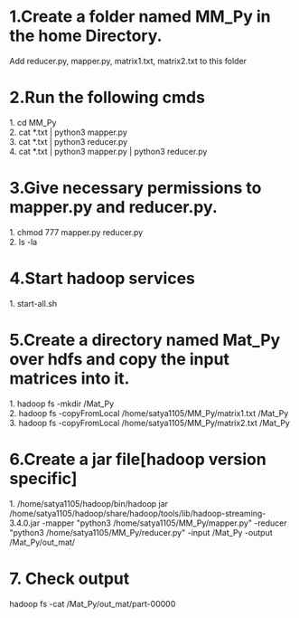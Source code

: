 <h1>1.Create a folder named MM_Py in the home Directory.</h1>
<p>Add reducer.py, mapper.py, matrix1.txt, matrix2.txt to this folder</p>
<h1>2.Run the following cmds</h1>
<p>1.  cd MM_Py<br>
   2.  cat *.txt | python3 mapper.py  <br>
   3.  cat *.txt | python3 reducer.py <br>
   4.  cat *.txt | python3 mapper.py | python3 reducer.py <br></p>
<h1>3.Give necessary permissions to mapper.py and reducer.py.</h1>
<p>1. chmod 777 mapper.py reducer.py <br>
   2. ls -la </p>
<h1>4.Start hadoop services </h1>
<p>1. start-all.sh</p>
<h1>5.Create a directory named Mat_Py over hdfs and copy the input matrices into it.</h1>
<p> 1. hadoop fs -mkdir /Mat_Py<br>
    2. hadoop fs -copyFromLocal /home/satya1105/MM_Py/matrix1.txt /Mat_Py<br>
    3. hadoop fs -copyFromLocal /home/satya1105/MM_Py/matrix2.txt /Mat_Py</p>
<h1>6.Create a jar file[hadoop version specific]</h1>
<p>1. /home/satya1105/hadoop/bin/hadoop jar /home/satya1105/hadoop/share/hadoop/tools/lib/hadoop-streaming-3.4.0.jar     -mapper "python3 /home/satya1105/MM_Py/mapper.py"     -reducer "python3 /home/satya1105/MM_Py/reducer.py"     -input /Mat_Py     -output /Mat_Py/out_mat/
 </p>
<h1>7. Check output</h1>
<p> hadoop fs -cat /Mat_Py/out_mat/part-00000</p>
